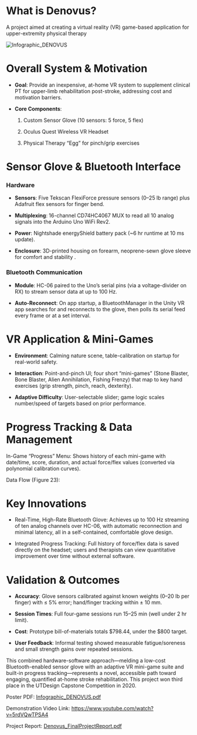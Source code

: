 # What is Denovus?
A project aimed at creating a virtual reality (VR) game-based application for upper-extremity physical therapy

![Infographic_DENOVUS](https://user-images.githubusercontent.com/130106532/231019294-e4408248-ab27-4c66-be00-d2fd1992c6c8.png)

# Overall System & Motivation

* **Goal**: Provide an inexpensive, at-home VR system to supplement clinical PT for upper-limb rehabilitation post-stroke, addressing cost and motivation barriers.

* **Core Components**:

  1. Custom Sensor Glove (10 sensors: 5 force, 5 flex)

  2. Oculus Quest Wireless VR Headset

  3. Physical Therapy “Egg” for pinch/grip exercises
 
# Sensor Glove & Bluetooth Interface

### Hardware

  * **Sensors**: Five Tekscan FlexiForce pressure sensors (0–25 lb range) plus Adafruit flex sensors for finger bend.

  * **Multiplexing**: 16-channel CD74HC4067 MUX to read all 10 analog signals into the Arduino Uno WiFi Rev2.

  * **Power**: Nightshade energyShield battery pack (~6 hr runtime at 10 ms update).

  * **Enclosure**: 3D-printed housing on forearm, neoprene-sewn glove sleeve for comfort and stability .

### Bluetooth Communication

  * **Module**: HC-06 paired to the Uno’s serial pins (via a voltage-divider on RX) to stream sensor data at up to 100 Hz.

  * **Auto-Reconnect**: On app startup, a BluetoothManager in the Unity VR app searches for and reconnects to the glove, then polls its serial feed every frame or at a set interval.

# VR Application & Mini-Games

* **Environment**: Calming nature scene, table-calibration on startup for real-world safety.

* **Interaction**: Point-and-pinch UI; four short “mini-games” (Stone Blaster, Bone Blaster, Alien Annihilation, Fishing Frenzy) that map to key hand exercises (grip strength, pinch, reach, dexterity).

* **Adaptive Difficulty**: User-selectable slider; game logic scales number/speed of targets based on prior performance.

# Progress Tracking & Data Management

In-Game “Progress” Menu: Shows history of each mini-game with date/time, score, duration, and actual force/flex values (converted via polynomial calibration curves).

Data Flow (Figure 23):

# Key Innovations

* Real-Time, High-Rate Bluetooth Glove: Achieves up to 100 Hz streaming of ten analog channels over HC-06, with automatic reconnection and minimal latency, all in a self-contained, comfortable glove design.

* Integrated Progress Tracking: Full history of force/flex data is saved directly on the headset; users and therapists can view quantitative improvement over time without external software.

# Validation & Outcomes

* **Accuracy**: Glove sensors calibrated against known weights (0–20 lb per finger) with ≤ 5% error; hand/finger tracking within ± 10 mm.

* **Session Times**: Full four-game sessions run 15–25 min (well under 2 hr limit).

* **Cost**: Prototype bill-of-materials totals $798.44, under the $800 target.

* **User Feedback**: Informal testing showed measurable fatigue/soreness and small strength gains over repeated sessions.

This combined hardware-software approach—melding a low-cost Bluetooth-enabled sensor glove with an adaptive VR mini-game suite and built-in progress tracking—represents a novel, accessible path toward engaging, quantified at-home stroke rehabilitation. This project won third place in the UTDesign Capstone Competition in 2020.

Poster PDF: [Infographic_DENOVUS.pdf](https://github.com/jameshuang101/Denovus-Physical-Therapy/files/11194727/Infographic_DENOVUS.pdf)

Demonstration Video Link: https://www.youtube.com/watch?v=5rdVQwTPSA4

Project Report: [Denovus_FinalProjectReport.pdf](https://github.com/jameshuang101/Denovus-Physical-Therapy/files/11194708/Denovus_FinalProjectReport.pdf)
